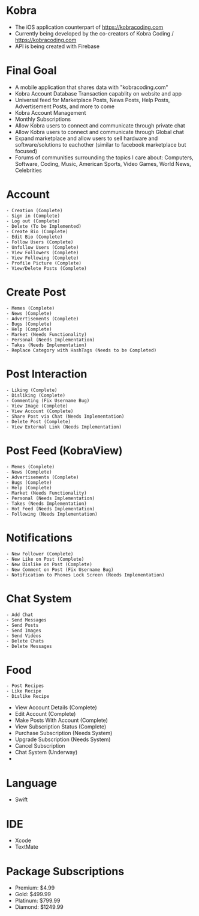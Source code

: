 # Kobra

- The iOS application counterpart of https://kobracoding.com
- Currently being developed by the co-creators of Kobra Coding / https://kobracoding.com
- API is being created with Firebase

# Final Goal

- A mobile application that shares data with "kobracoding.com"
- Kobra Account Database Transaction capablity on website and app
- Universal feed for Marketplace Posts, News Posts, Help Posts, Advertisement Posts, and more to come
- Kobra Account Management
- Monthly Subscriptions
- Allow Kobra users to connect and communicate through private chat
- Allow Kobra users to connect and communicate through Global chat
- Expand marketplace and allow users to sell hardware and software/solutions to eachother (similar to facebook marketplace but focused)
- Forums of communities surrounding the topics I care about: Computers, Software, Coding, Music, American Sports, Video Games, World News, Celebrities


# Account
    - Creation (Complete)
    - Sign in (Complete)
    - Log out (Complete)
    - Delete (To be Implemented)
    - Create Bio (Complete)
    - Edit Bio (Complete)
    - Follow Users (Complete)
    - Unfollow Users (Complete)
    - View Followers (Complete)
    - View Following (Complete)
    - Profile Picture (Complete)
    - View/Delete Posts (Complete)

# Create Post
    - Memes (Complete)
    - News (Complete)
    - Advertisements (Complete)
    - Bugs (Complete)
    - Help (Complete)
    - Market (Needs Functionality)
    - Personal (Needs Implementation)
    - Takes (Needs Implementation)
    - Replace Category with HashTags (Needs to be Completed)
        
# Post Interaction
    - Liking (Complete)
    - Disliking (Complete)
    - Commenting (Fix Username Bug)
    - View Image (Complete)
    - View Account (Complete)
    - Share Post via Chat (Needs Implementation)
    - Delete Post (Complete)
    - View External Link (Needs Implementation)
        
# Post Feed (KobraView)
    - Memes (Complete)
    - News (Complete)
    - Advertisements (Complete)
    - Bugs (Complete)
    - Help (Complete)
    - Market (Needs Functionality)
    - Personal (Needs Implementation)
    - Takes (Needs Implementation) 
    - Hot Feed (Needs Implementation)
    - Following (Needs Implementation)
        
# Notifications
    - New Follower (Complete)
    - New Like on Post (Complete)
    - New Dislike on Post (Complete)
    - New Comment on Post (Fix Username Bug)
    - Notification to Phones Lock Screen (Needs Implementation)
    
# Chat System 
    - Add Chat
    - Send Messages
    - Send Posts
    - Send Images
    - Send Videos
    - Delete Chats
    - Delete Messages

# Food
    - Post Recipes
    - Like Recipe
    - Dislike Recipe
- View Account Details (Complete)
- Edit Account (Complete)
- Make Posts With Account (Complete)
- View Subscription Status (Complete)
- Purchase Subscription (Needs System)
- Upgrade Subscription (Needs System)
- Cancel Subscription
- Chat System (Underway)
- 

# Language

- Swift

# IDE

- Xcode
- TextMate

# Package Subscriptions
- Premium: $4.99
- Gold: $499.99
- Platinum: $799.99
- Diamond: $1249.99
